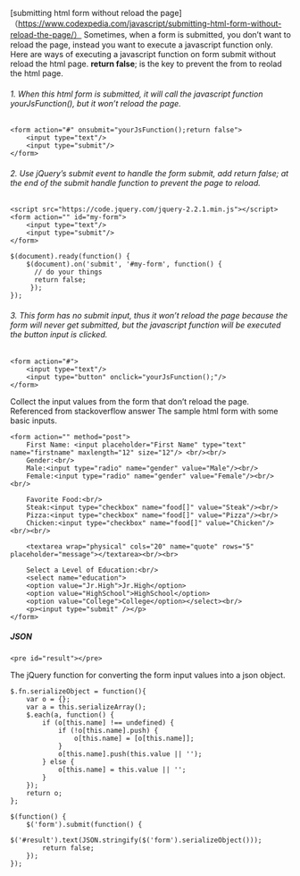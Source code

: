 [submitting html form without reload the page]（https://www.codexpedia.com/javascript/submitting-html-form-without-reload-the-page/）
Sometimes, when a form is submitted, you don’t want to reload the page, instead you want to execute a javascript function only. Here are ways of executing a javascript function on form submit without reload the html page. **return false**; is the key to prevent the from to reolad the html page.

###### 1. When this html form is submitted, it will call the javascript function yourJsFunction(), but it won’t reload the page.

```
<form action="#" onsubmit="yourJsFunction();return false">
    <input type="text"/>
    <input type="submit"/>
</form>
```
###### 2. Use jQuery’s submit event to handle the form submit, add return false; at the end of the submit handle function to prevent the page to reload.

```
<script src="https://code.jquery.com/jquery-2.2.1.min.js"></script>
<form action="" id="my-form">
    <input type="text"/>
    <input type="submit"/>
</form>
```
```
$(document).ready(function() {
    $(document).on('submit', '#my-form', function() {
      // do your things
      return false;
     });
});
```
###### 3. This form has no submit input, thus it won’t reload the page because the form will never get submitted, but the javascript function will be executed the button input is clicked.
```
<form action="#">
    <input type="text"/>
    <input type="button" onclick="yourJsFunction();"/>
</form>
```
Collect the input values from the form that don’t reload the page.
Referenced from stackoverflow answer
The sample html form with some basic inputs.
```
<form action="" method="post">
    First Name: <input placeholder="First Name" type="text" name="firstname" maxlength="12" size="12"/> <br/><br/>
    Gender:<br/>
    Male:<input type="radio" name="gender" value="Male"/><br/>
    Female:<input type="radio" name="gender" value="Female"/><br/><br/>
 
    Favorite Food:<br/>
    Steak:<input type="checkbox" name="food[]" value="Steak"/><br/>
    Pizza:<input type="checkbox" name="food[]" value="Pizza"/><br/>
    Chicken:<input type="checkbox" name="food[]" value="Chicken"/><br/><br/>
 
    <textarea wrap="physical" cols="20" name="quote" rows="5" placeholder="message"></textarea><br/><br>
 
    Select a Level of Education:<br/>
    <select name="education">
    <option value="Jr.High">Jr.High</option>
    <option value="HighSchool">HighSchool</option>
    <option value="College">College</option></select><br/>
    <p><input type="submit" /></p>
</form>
```
##### JSON 
```
<pre id="result"></pre>
```
The jQuery function for converting the form input values into a json object.
```
$.fn.serializeObject = function(){
    var o = {};
    var a = this.serializeArray();
    $.each(a, function() {
        if (o[this.name] !== undefined) {
            if (!o[this.name].push) {
                o[this.name] = [o[this.name]];
            }
            o[this.name].push(this.value || '');
        } else {
            o[this.name] = this.value || '';
        }
    });
    return o;
};
 
$(function() {
    $('form').submit(function() {
        $('#result').text(JSON.stringify($('form').serializeObject()));
        return false;
    });
});
```